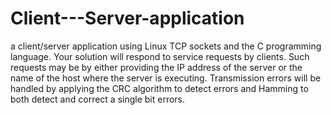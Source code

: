 # Client---Server-application
a client/server application using Linux TCP sockets and the C programming language. 
Your solution will respond to service requests by clients. Such requests may be by either 
providing the IP address of the server or the name of the host where the server is executing. 
Transmission errors will be handled by applying the CRC algorithm to detect errors and
Hamming to both detect and correct a single bit errors.
